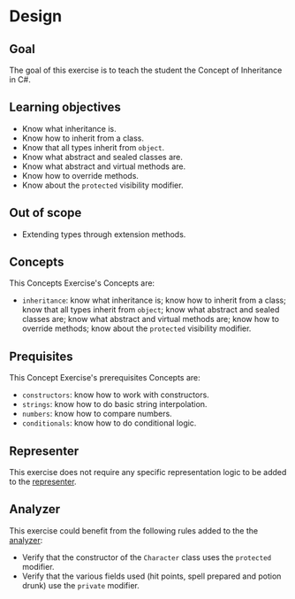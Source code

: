 # Design

## Goal

The goal of this exercise is to teach the student the Concept of Inheritance in C#.

## Learning objectives

- Know what inheritance is.
- Know how to inherit from a class.
- Know that all types inherit from `object`.
- Know what abstract and sealed classes are.
- Know what abstract and virtual methods are.
- Know how to override methods.
- Know about the `protected` visibility modifier.

## Out of scope

- Extending types through extension methods.

## Concepts

This Concepts Exercise's Concepts are:

- `inheritance`: know what inheritance is; know how to inherit from a class; know that all types inherit from `object`; know what abstract and sealed classes are; know what abstract and virtual methods are; know how to override methods; know about the `protected` visibility modifier.

## Prequisites

This Concept Exercise's prerequisites Concepts are:

- `constructors`: know how to work with constructors.
- `strings`: know how to do basic string interpolation.
- `numbers`: know how to compare numbers.
- `conditionals`: know how to do conditional logic.

## Representer

This exercise does not require any specific representation logic to be added to the [representer][representer].

## Analyzer

This exercise could benefit from the following rules added to the the [analyzer][analyzer]:

- Verify that the constructor of the `Character` class uses the `protected` modifier.
- Verify that the various fields used (hit points, spell prepared and potion drunk) use the `private` modifier.

[analyzer]: https://github.com/exercism/csharp-analyzer
[representer]: https://github.com/exercism/csharp-representer
